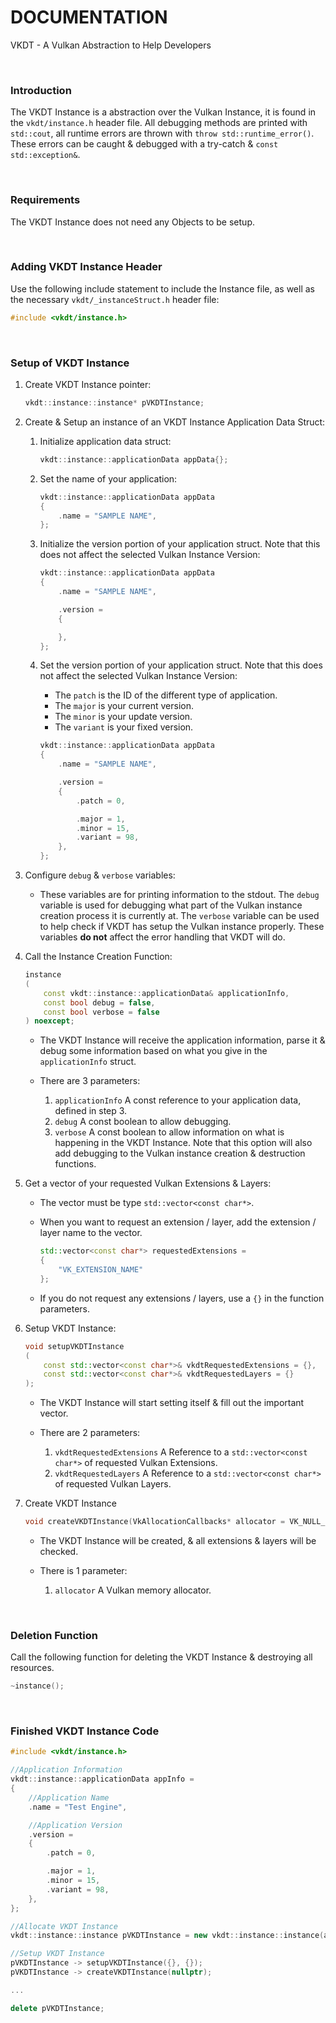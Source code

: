 # DOCUMENTATION

VKDT - A Vulkan Abstraction to Help Developers

<br>

### Introduction

The VKDT Instance is a abstraction over the Vulkan Instance, it is found in the `vkdt/instance.h` header file.
All debugging methods are printed with `std::cout`, all runtime errors are thrown with `throw std::runtime_error()`. These errors can be caught & debugged with a try-catch & `const std::exception&`.

<br>

### Requirements

The VKDT Instance does not need any Objects to be setup.

<br>

### Adding VKDT Instance Header

Use the following include statement to include the Instance file, as well as the necessary `vkdt/_instanceStruct.h` header file:
```cpp
#include <vkdt/instance.h>
```

<br>

### Setup of VKDT Instance

1. Create VKDT Instance pointer:
	```cpp
	vkdt::instance::instance* pVKDTInstance;
	```

2. Create & Setup an instance of an VKDT Instance Application Data Struct:
	1. Initialize application data struct:
		```cpp
		vkdt::instance::applicationData appData{};
		```

	2. Set the name of your application:
		```cpp
		vkdt::instance::applicationData appData
		{
			.name = "SAMPLE NAME",
		};
		```

	3. Initialize the version portion of your application struct. Note that this does not affect the selected Vulkan Instance Version:
		```cpp
		vkdt::instance::applicationData appData
		{
			.name = "SAMPLE NAME",

			.version =
			{

			},
		};
		```

	4. Set the version portion of your application struct. Note that this does not affect the selected Vulkan Instance Version:
		- The `patch` is the ID of the different type of application.
		- The `major` is your current version.
		- The `minor` is your update version.
		- The `variant` is your fixed version.
		```cpp
		vkdt::instance::applicationData appData
		{
			.name = "SAMPLE NAME",

			.version =
			{
				.patch = 0,

				.major = 1,
				.minor = 15,
				.variant = 98,
			},
		};
		```

3. Configure `debug` & `verbose` variables:
	- These variables are for printing information to the stdout. The `debug` variable is used for debugging what part of the Vulkan instance creation process it is currently at. The `verbose` variable can be used to help check if VKDT has setup the Vulkan instance properly. These variables **do not** affect the error handling that VKDT will do.

4. Call the Instance Creation Function:
	```cpp
	instance
	(
		const vkdt::instance::applicationData& applicationInfo,
		const bool debug = false,
		const bool verbose = false
	) noexcept;
	```

	- The VKDT Instance will receive the application information, parse it & debug some information based on what you give in the `applicationInfo` struct.

	- There are 3 parameters:
		1. `applicationInfo` A const reference to your application data, defined in step 3.
		2. `debug` A const boolean to allow debugging.
		3. `verbose` A const boolean to allow information on what is happening in the VKDT Instance. Note that this option will also add debugging to the Vulkan instance creation & destruction functions.

5. Get a vector of your requested Vulkan Extensions & Layers:
	- The vector must be type `std::vector<const char*>`.

	- When you want to request an extension / layer, add the extension / layer name to the vector.
		```cpp
		std::vector<const char*> requestedExtensions =
		{
			"VK_EXTENSION_NAME"
		};
		```

	- If you do not request any extensions / layers, use a `{}` in the function parameters.

6. Setup VKDT Instance:
	```cpp
	void setupVKDTInstance
	(
		const std::vector<const char*>& vkdtRequestedExtensions = {},
		const std::vector<const char*>& vkdtRequestedLayers = {}
	);
	```

	- The VKDT Instance will start setting itself & fill out the important vector.

	- There are 2 parameters:
		1. `vkdtRequestedExtensions` A Reference to a `std::vector<const char*>` of requested Vulkan Extensions.
		2. `vkdtRequestedLayers` A Reference to a `std::vector<const char*>` of requested Vulkan Layers.

6. Create VKDT Instance
	```cpp
	void createVKDTInstance(VkAllocationCallbacks* allocator = VK_NULL_HANDLE);
	```

	- The VKDT Instance will be created, & all extensions & layers will be checked.

	- There is 1 parameter:
		1. `allocator` A Vulkan memory allocator.

<br>

### Deletion Function

Call the following function for deleting the VKDT Instance & destroying all resources.

```cpp
~instance();
```

<br>

### Finished VKDT Instance Code

```cpp
#include <vkdt/instance.h>

//Application Information
vkdt::instance::applicationData appInfo =
{
	//Application Name
	.name = "Test Engine",

	//Application Version
	.version =
	{
		.patch = 0,

		.major = 1,
		.minor = 15,
		.variant = 98,
	},
};

//Allocate VKDT Instance
vkdt::instance::instance pVKDTInstance = new vkdt::instance::instance(appInfo, true, true);

//Setup VKDT Instance
pVKDTInstance -> setupVKDTInstance({}, {});
pVKDTInstance -> createVKDTInstance(nullptr);

...

delete pVKDTInstance;
```